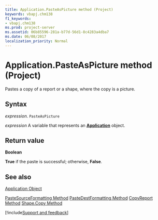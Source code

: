 ```yaml
---
title: Application.PasteAsPicture method (Project)
keywords: vbapj.chm138
f1_keywords:
- vbapj.chm138
ms.prod: project-server
ms.assetid: 06b85596-281a-b77d-56d1-8c4283a4dba7
ms.date: 06/08/2017
localization_priority: Normal
---
```



# Application.PasteAsPicture method (Project)
Pastes a copy of a report or a shape, where the copy is a picture.

## Syntax

_expression_. `PasteAsPicture`

_expression_ A variable that represents an **[Application](Project.Application.md)** object.


## Return value

 **Boolean**

 **True** if the paste is successful; otherwise, **False**.


## See also


[Application Object](Project.Application.md)



[PasteSourceFormatting Method](Project.application.pastesourceformatting.md)
[PasteDestFormatting Method](Project.application.pastedestformatting.md)
[CopyReport Method](Project.application.copyreport.md)
[Shape.Copy Method](Project.shape.copy.md)

[!include[Support and feedback](~/includes/feedback-boilerplate.md)]